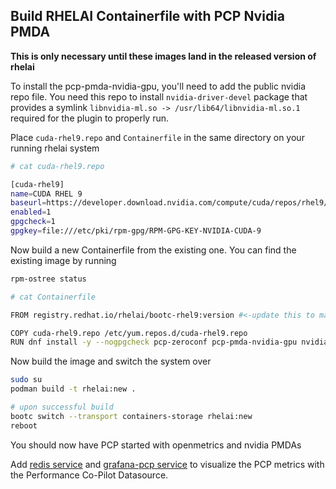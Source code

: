 ## Build RHELAI Containerfile with PCP Nvidia PMDA

**This is only necessary until these images land in the released version of rhelai**


To install the pcp-pmda-nvidia-gpu, you'll need to add the public nvidia repo file. 
You need this repo to install `nvidia-driver-devel` package that provides a symlink
`libnvidia-ml.so -> /usr/lib64/libnvidia-ml.so.1` required for the plugin to properly run.


Place `cuda-rhel9.repo` and `Containerfile` in the same directory on your running rhelai system

```bash
# cat cuda-rhel9.repo

[cuda-rhel9]
name=CUDA RHEL 9
baseurl=https://developer.download.nvidia.com/compute/cuda/repos/rhel9/$basearch
enabled=1
gpgcheck=1
gpgkey=file:///etc/pki/rpm-gpg/RPM-GPG-KEY-NVIDIA-CUDA-9

```

Now build a new Containerfile from the existing one. You can find the existing image by running

```bash
rpm-ostree status
```

```bash
# cat Containerfile

FROM registry.redhat.io/rhelai/bootc-rhel9:version #<-update this to match your OS image

COPY cuda-rhel9.repo /etc/yum.repos.d/cuda-rhel9.repo
RUN dnf install -y --nogpgcheck pcp-zeroconf pcp-pmda-nvidia-gpu nvidia-driver-devel
```

Now build the image and switch the system over

```bash
sudo su
podman build -t rhelai:new .

# upon successful build
bootc switch --transport containers-storage rhelai:new
reboot
```

You should now have PCP started with openmetrics and nvidia PMDAs


Add [redis service](./redis-service/redis.service) and [grafana-pcp service](./grafana-service/grafana.service)
to visualize the PCP metrics with the Performance Co-Pilot Datasource. 

